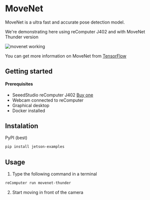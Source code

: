 # MoveNet

MoveNet is a ultra fast and accurate pose detection model.

We're demonstrating here using reComputer J402 and with MoveNet Thunder version

![movenet working](images/dance_movenet.gif)

You can get more information on MoveNet from [TensorFlow](https://www.tensorflow.org/hub/tutorials/movenet)

## Getting started
#### Prerequisites
* SeeedStudio reComputer J402 [Buy one](https://www.seeedstudio.com/reComputer-J4012-p-5586.html)
* Webcam connected to reComputer
* Graphical desktop
* Docker installed

## Instalation
PyPI (best)

```bash
pip install jetson-examples
```

## Usage
1. Type the following command in a terminal
```bash
reComputer run movenet-thunder
```
2. Start moving in front of the camera

